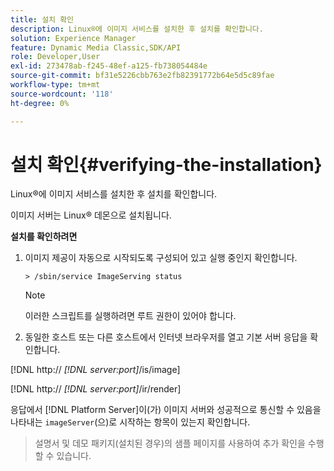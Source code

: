 ```yaml
---
title: 설치 확인
description: Linux®에 이미지 서비스를 설치한 후 설치를 확인합니다.
solution: Experience Manager
feature: Dynamic Media Classic,SDK/API
role: Developer,User
exl-id: 273478ab-f245-48ef-a125-fb738054484e
source-git-commit: bf31e5226cbb763e2fb82391772b64e5d5c89fae
workflow-type: tm+mt
source-wordcount: '118'
ht-degree: 0%

---
```


# 설치 확인{#verifying-the-installation}

Linux®에 이미지 서비스를 설치한 후 설치를 확인합니다.

이미지 서버는 Linux® 데몬으로 설치됩니다.

**설치를 확인하려면**

1. 이미지 제공이 자동으로 시작되도록 구성되어 있고 실행 중인지 확인합니다.

   `> /sbin/service ImageServing status`

   >[!NOTE]
   >
   >이러한 스크립트를 실행하려면 루트 권한이 있어야 합니다.

1. 동일한 호스트 또는 다른 호스트에서 인터넷 브라우저를 열고 기본 서버 응답을 확인합니다.

[!DNL http:// *[!DNL server:port]*/is/image]

[!DNL  http:// *[!DNL server:port]*/ir/render]

응답에서 [!DNL Platform Server]이(가) 이미지 서버와 성공적으로 통신할 수 있음을 나타내는 `imageServer`(으)로 시작하는 항목이 있는지 확인합니다.

>설명서 및 데모 패키지(설치된 경우)의 샘플 페이지를 사용하여 추가 확인을 수행할 수 있습니다.

